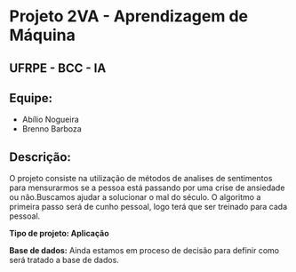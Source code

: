 # Projeto 2VA - Aprendizagem de Máquina				
## UFRPE - BCC - IA

## Equipe:
- Abílio Nogueira
- Brenno Barboza

## Descrição:				
O projeto consiste na utilização de métodos de analises de sentimentos para mensurarmos se a pessoa está passando por uma crise de ansiedade ou não.Buscamos ajudar a solucionar o mal do século.
O algoritmo a primeira passo será de cunho pessoal, logo terá que ser treinado para cada pessoal.

**Tipo de projeto: Aplicação**

**Base de dados:** Ainda estamos em proceso de decisão para definir como será tratado a base de dados.

